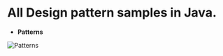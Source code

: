 # All Design pattern samples in Java.

- **Patterns**

![Patterns](https://github.com/fatihtepekoy/java-design-patterns/resources/patterns.jpeg)



